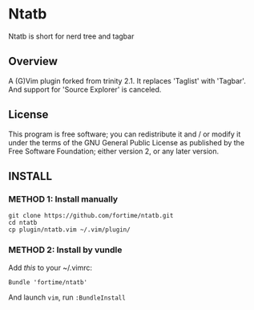 # Ntatb
Ntatb is short for nerd tree and tagbar

## Overview
A (G)Vim plugin forked from trinity 2.1. It replaces 'Taglist' with 'Tagbar'. And support for 'Source Explorer' is canceled.

## License
This program is free software; you can redistribute it and / or modify it under the terms of the GNU General Public License as published by the Free Software Foundation; either version 2, or any later version.

## INSTALL
### METHOD 1: Install manually

    git clone https://github.com/fortime/ntatb.git
    cd ntatb
    cp plugin/ntatb.vim ~/.vim/plugin/

### METHOD 2: Install by vundle
Add *this* to your ~/.vimrc:

    Bundle 'fortime/ntatb'

And launch `vim`, run `:BundleInstall` 
